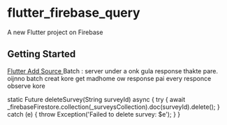# flutter_firebase_query

A new Flutter project on Firebase                                        

## Getting Started

[Flutter Add ](https://console.firebase.google.com/u/0/project/flutter-firebase-query-f38c1/settings/general)
[Source ](https://github.com/demo-Ashif/ic-batch3-flutter/tree/class34/flutter-firestore)
Batch : 
server under a onk gula response thakte pare. oijnno batch creat kore
get madhome ow response pai 
every responce observe kore 


static Future<void> deleteSurvey(String surveyId) async {
try {
await _firebaseFirestore.collection(_surveysCollection).doc(surveyId).delete();
} catch (e) {
throw Exception('Failed to delete survey: $e');
}
}

